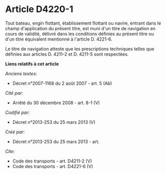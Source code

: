 # Article D4220-1

Tout bateau, engin flottant, établissement flottant ou navire, entrant dans le champ d'application du présent titre, est muni
d'un titre de navigation en cours de validité, délivré dans les conditions définies au présent titre ou d'un titre équivalent
mentionné à l'article D. 4221-6. 

Le titre de navigation atteste que les prescriptions techniques telles que définies aux articles D. 4211-2 et D. 4211-5 sont
respectées.

**Liens relatifs à cet article**

_Anciens textes_:

  - Décret n°2007-1168 du 2 août 2007 - art. 5 (Ab)

_Cité par_:

  - Arrêté du 30 décembre 2008 - art. 8-1 (V)

_Codifié par_:

  - Décret n°2013-253 du 25 mars 2013 (V)

_Créé par_:

  - Décret n°2013-253 du 25 mars 2013 - art.

_Cite_:

  - Code des transports - art. D4211-2 (V)
  - Code des transports - art. D4221-6 (V)
